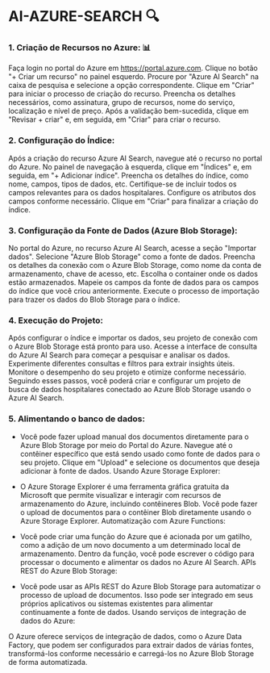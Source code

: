 # AI-AZURE-SEARCH 🔍 

### 1. Criação de Recursos no Azure: 📊 
Faça login no portal do Azure em https://portal.azure.com.
Clique no botão "+ Criar um recurso" no painel esquerdo.
Procure por "Azure AI Search" na caixa de pesquisa e selecione a opção correspondente.
Clique em "Criar" para iniciar o processo de criação do recurso.
Preencha os detalhes necessários, como assinatura, grupo de recursos, nome do serviço, localização e nível de preço.
Após a validação bem-sucedida, clique em "Revisar + criar" e, em seguida, em "Criar" para criar o recurso.
### 2. Configuração do Índice:
Após a criação do recurso Azure AI Search, navegue até o recurso no portal do Azure.
No painel de navegação à esquerda, clique em "Índices" e, em seguida, em "+ Adicionar índice".
Preencha os detalhes do índice, como nome, campos, tipos de dados, etc.
Certifique-se de incluir todos os campos relevantes para os dados hospitalares.
Configure os atributos dos campos conforme necessário.
Clique em "Criar" para finalizar a criação do índice.
### 3. Configuração da Fonte de Dados (Azure Blob Storage):
No portal do Azure, no recurso Azure AI Search, acesse a seção "Importar dados".
Selecione "Azure Blob Storage" como a fonte de dados.
Preencha os detalhes da conexão com o Azure Blob Storage, como nome da conta de armazenamento, chave de acesso, etc.
Escolha o container onde os dados estão armazenados.
Mapeie os campos da fonte de dados para os campos do índice que você criou anteriormente.
Execute o processo de importação para trazer os dados do Blob Storage para o índice.
### 4. Execução do Projeto:
Após configurar o índice e importar os dados, seu projeto de conexão com o Azure Blob Storage está pronto para uso.
Acesse a interface de consulta do Azure AI Search para começar a pesquisar e analisar os dados.
Experimente diferentes consultas e filtros para extrair insights úteis.
Monitore o desempenho do seu projeto e otimize conforme necessário.
Seguindo esses passos, você poderá criar e configurar um projeto de busca de dados hospitalares conectado ao Azure Blob Storage usando o Azure AI Search.
### 5. Alimentando o banco de dados:

- Você pode fazer upload manual dos documentos diretamente para o Azure Blob Storage por meio do Portal do Azure.
Navegue até o contêiner específico que está sendo usado como fonte de dados para o seu projeto.
Clique em "Upload" e selecione os documentos que deseja adicionar à fonte de dados.
Usando Azure Storage Explorer:

- O Azure Storage Explorer é uma ferramenta gráfica gratuita da Microsoft que permite visualizar e interagir com recursos de armazenamento do Azure, incluindo contêineres Blob.
Você pode fazer o upload de documentos para o contêiner Blob diretamente usando o Azure Storage Explorer.
Automatização com Azure Functions:

- Você pode criar uma função do Azure que é acionada por um gatilho, como a adição de um novo documento a um determinado local de armazenamento.
Dentro da função, você pode escrever o código para processar o documento e alimentar os dados no Azure AI Search.
APIs REST do Azure Blob Storage:

- Você pode usar as APIs REST do Azure Blob Storage para automatizar o processo de upload de documentos.
Isso pode ser integrado em seus próprios aplicativos ou sistemas existentes para alimentar continuamente a fonte de dados.
Usando serviços de integração de dados do Azure:

O Azure oferece serviços de integração de dados, como o Azure Data Factory, que podem ser configurados para extrair dados de várias fontes, transformá-los conforme necessário e carregá-los no Azure Blob Storage de forma automatizada.
